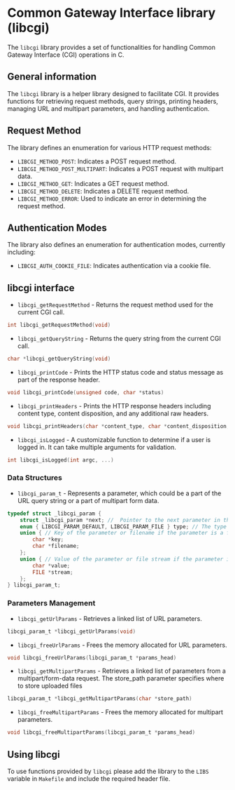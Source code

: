 # Common Gateway Interface library (libcgi)

The `libcgi` library provides a set of functionalities for handling Common Gateway Interface (CGI) operations in C.

## General information

The `libcgi` library is a helper library designed to facilitate CGI. It provides functions for retrieving request
methods, query strings, printing headers, managing URL and multipart parameters, and handling authentication.

## Request Method

The library defines an enumeration for various HTTP request methods:

- `LIBCGI_METHOD_POST`: Indicates a POST request method.
- `LIBCGI_METHOD_POST_MULTIPART`: Indicates a POST request with multipart data.
- `LIBCGI_METHOD_GET`: Indicates a GET request method.
- `LIBCGI_METHOD_DELETE`: Indicates a DELETE request method.
- `LIBCGI_METHOD_ERROR`: Used to indicate an error in determining the request method.

## Authentication Modes

The library also defines an enumeration for authentication modes, currently including:

- `LIBCGI_AUTH_COOKIE_FILE`: Indicates authentication via a cookie file.

## libcgi interface

- `libcgi_getRequestMethod` - Returns the request method used for the current CGI call.

```c
int libcgi_getRequestMethod(void)
```

- `libcgi_getQueryString` - Returns the query string from the current CGI call.

```c
char *libcgi_getQueryString(void)
```

- `libcgi_printCode` - Prints the HTTP status code and status message as part of the
response header.

```c
void libcgi_printCode(unsigned code, char *status)
```

- `libcgi_printHeaders` - Prints the HTTP response headers including content type, content disposition,
and any additional raw headers.

```c
void libcgi_printHeaders(char *content_type, char *content_disposition, char *filename, char *raw_headers)
```

- `libcgi_isLogged` - A customizable function to determine if a user is logged in.
It can take multiple arguments for validation.

```c
int libcgi_isLogged(int argc, ...)
```

### Data Structures

- `libcgi_param_t` - Represents a parameter, which could be a part of the URL query string or a part of multipart
form data.

```C
typedef struct _libcgi_param {
	struct _libcgi_param *next; //  Pointer to the next parameter in the list
	enum { LIBCGI_PARAM_DEFAULT, LIBCGI_PARAM_FILE } type; // The type of the parameter
	union { // Key of the parameter or filename if the parameter is a file.
		char *key;
		char *filename;
	};
	union { // Value of the parameter or file stream if the parameter is a file.
		char *value;
		FILE *stream;
	};
} libcgi_param_t;
```

### Parameters Management

- `libcgi_getUrlParams` - Retrieves a linked list of URL parameters.

```c
libcgi_param_t *libcgi_getUrlParams(void)
```

- `libcgi_freeUrlParams` - Frees the memory allocated for URL parameters.

```c
void libcgi_freeUrlParams(libcgi_param_t *params_head)
```

- `libcgi_getMultipartParams` - Retrieves a linked list of parameters from a multipart/form-data request.
The store_path parameter specifies where to store uploaded files

```c
libcgi_param_t *libcgi_getMultipartParams(char *store_path)
```

- `libcgi_freeMultipartParams` - Frees the memory allocated for multipart parameters.

```c
void libcgi_freeMultipartParams(libcgi_param_t *params_head)
```

## Using libcgi

To use functions provided by `libcgi` please add the library to the `LIBS` variable in `Makefile` and include the
required header file.
